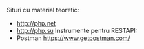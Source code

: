 Situri cu material teoretic:
  - http://php.net
  - http://php.su
Instrumente pentru RESTAPI:
- Postman https://www.getpostman.com/
